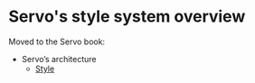 # Servo's style system overview

Moved to the Servo book:

- Servo’s architecture
  - [Style](https://book.servo.org/architecture/style.html)
